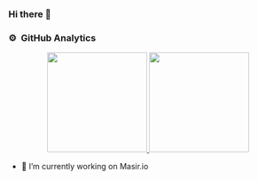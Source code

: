 ### Hi there 👋

### ⚙️ &nbsp;GitHub Analytics

<p align="center">
<a href="https://github.com/amirhooshmand">
  <img height="180em" src="https://github-readme-stats-eight-theta.vercel.app/api?username=amirhooshmand&show_icons=true&theme=algolia&include_all_commits=true&count_private=true"/>
  <img height="180em" src="https://github-readme-stats-eight-theta.vercel.app/api/top-langs/?username=amirhooshmand&layout=compact&langs_count=12&theme=algolia&hide=css,html,scss"/>
</a>
</p>

- 🔭 I’m currently working on Masir.io

<!--
**amirhooshmand/amirhooshmand** is a ✨ _special_ ✨ repository because its `README.md` (this file) appears on your GitHub profile.

Here are some ideas to get you started:


- 🌱 I’m currently learning ...
- 👯 I’m looking to collaborate on ...
- 🤔 I’m looking for help with ...
- 💬 Ask me about ...
- 📫 How to reach me: ...
- 😄 Pronouns: ...
- ⚡ Fun fact: ...
-->
